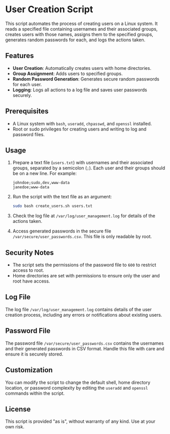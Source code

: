 # User Creation Script

This script automates the process of creating users on a Linux system. It reads a specified file containing usernames and their associated groups, creates users with those names, assigns them to the specified groups, generates random passwords for each, and logs the actions taken.

## Features

- **User Creation**: Automatically creates users with home directories.
- **Group Assignment**: Adds users to specified groups.
- **Random Password Generation**: Generates secure random passwords for each user.
- **Logging**: Logs all actions to a log file and saves user passwords securely.

## Prerequisites

- A Linux system with `bash`, `useradd`, `chpasswd`, and `openssl` installed.
- Root or sudo privileges for creating users and writing to log and password files.

## Usage

1. Prepare a text file (`users.txt`) with usernames and their associated groups, separated by a semicolon (`;`). Each user and their groups should be on a new line. For example:

    ```
    johndoe;sudo,dev,www-data
    janedoe;www-data
    ```

2. Run the script with the text file as an argument:

    ```bash
    sudo bash create_users.sh users.txt
    ```

3. Check the log file at `/var/log/user_management.log` for details of the actions taken.

4. Access generated passwords in the secure file `/var/secure/user_passwords.csv`. This file is only readable by root.

## Security Notes

- The script sets the permissions of the password file to `600` to restrict access to root.
- Home directories are set with permissions to ensure only the user and root have access.

## Log File

The log file `/var/log/user_management.log` contains details of the user creation process, including any errors or notifications about existing users.

## Password File

The password file `/var/secure/user_passwords.csv` contains the usernames and their generated passwords in CSV format. Handle this file with care and ensure it is securely stored.

## Customization

You can modify the script to change the default shell, home directory location, or password complexity by editing the `useradd` and `openssl` commands within the script.

## License

This script is provided "as is", without warranty of any kind. Use at your own risk.
